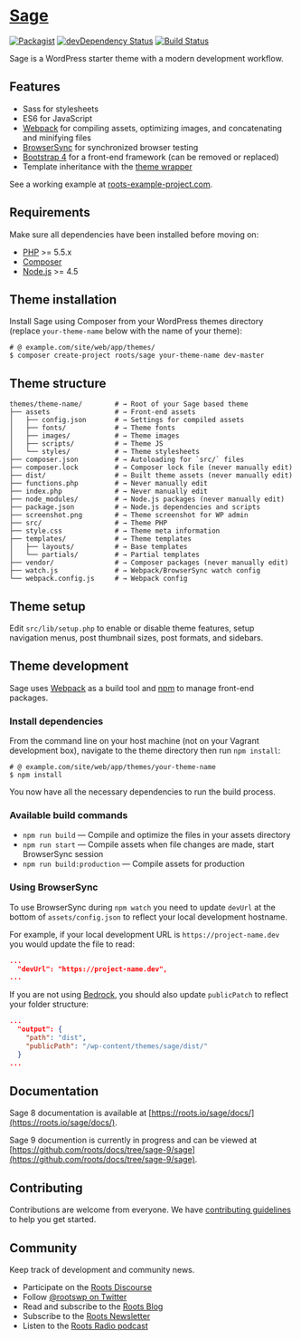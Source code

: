 # [Sage](https://roots.io/sage/)
[![Packagist](https://img.shields.io/packagist/vpre/roots/sage.svg?style=flat-square)](https://packagist.org/packages/roots/sage)
[![devDependency Status](https://img.shields.io/david/dev/roots/sage.svg?style=flat-square)](https://david-dm.org/roots/sage#info=devDependencies)
[![Build Status](https://img.shields.io/travis/roots/sage.svg?style=flat-square)](https://travis-ci.org/roots/sage)

Sage is a WordPress starter theme with a modern development workflow.

## Features

* Sass for stylesheets
* ES6 for JavaScript
* [Webpack](https://webpack.github.io/) for compiling assets, optimizing images, and concatenating and minifying files
* [BrowserSync](http://www.browsersync.io/) for synchronized browser testing
* [Bootstrap 4](http://getbootstrap.com/) for a front-end framework (can be removed or replaced)
* Template inheritance with the [theme wrapper](https://roots.io/sage/docs/theme-wrapper/)

See a working example at [roots-example-project.com](https://roots-example-project.com/).

## Requirements

Make sure all dependencies have been installed before moving on:

* [PHP](http://php.net/manual/en/install.php) >= 5.5.x
* [Composer](https://getcomposer.org/download/)
* [Node.js](http://nodejs.org/) >= 4.5

## Theme installation

Install Sage using Composer from your WordPress themes directory (replace `your-theme-name` below with the name of your theme):

```shell
# @ example.com/site/web/app/themes/
$ composer create-project roots/sage your-theme-name dev-master
```

## Theme structure

```shell
themes/theme-name/        # → Root of your Sage based theme
├── assets                # → Front-end assets
│   ├── config.json       # → Settings for compiled assets
│   ├── fonts/            # → Theme fonts
│   ├── images/           # → Theme images
│   ├── scripts/          # → Theme JS
│   └── styles/           # → Theme stylesheets
├── composer.json         # → Autoloading for `src/` files
├── composer.lock         # → Composer lock file (never manually edit)
├── dist/                 # → Built theme assets (never manually edit)
├── functions.php         # → Never manually edit
├── index.php             # → Never manually edit
├── node_modules/         # → Node.js packages (never manually edit)
├── package.json          # → Node.js dependencies and scripts
├── screenshot.png        # → Theme screenshot for WP admin
├── src/                  # → Theme PHP
├── style.css             # → Theme meta information
├── templates/            # → Theme templates
│   ├── layouts/          # → Base templates
│   └── partials/         # → Partial templates
├── vendor/               # → Composer packages (never manually edit)
├── watch.js              # → Webpack/BrowserSync watch config
└── webpack.config.js     # → Webpack config
```

## Theme setup

Edit `src/lib/setup.php` to enable or disable theme features, setup navigation menus, post thumbnail sizes, post formats, and sidebars.

## Theme development

Sage uses [Webpack](https://webpack.github.io/) as a build tool and [npm](https://www.npmjs.com/) to manage front-end packages.

### Install dependencies

From the command line on your host machine (not on your Vagrant development box), navigate to the theme directory then run `npm install`:

```shell
# @ example.com/site/web/app/themes/your-theme-name
$ npm install
```

You now have all the necessary dependencies to run the build process.

### Available build commands

* `npm run build` — Compile and optimize the files in your assets directory
* `npm run start` — Compile assets when file changes are made, start BrowserSync session
* `npm run build:production` — Compile assets for production

### Using BrowserSync

To use BrowserSync during `npm watch` you need to update `devUrl` at the bottom of `assets/config.json` to reflect your local development hostname.

For example, if your local development URL is `https://project-name.dev` you would update the file to read:
```json
...
  "devUrl": "https://project-name.dev",
...
```

If you are not using [Bedrock](https://roots.io/bedrock/), you should also update `publicPatch` to reflect your folder structure:

```json
...
  "output": {
    "path": "dist",
    "publicPath": "/wp-content/themes/sage/dist/"
  }
...
```

## Documentation

Sage 8 documentation is available at [https://roots.io/sage/docs/](https://roots.io/sage/docs/).

Sage 9 documention is currently in progress and can be viewed at [https://github.com/roots/docs/tree/sage-9/sage](https://github.com/roots/docs/tree/sage-9/sage).

## Contributing

Contributions are welcome from everyone. We have [contributing guidelines](https://github.com/roots/guidelines/blob/master/CONTRIBUTING.md) to help you get started.

## Community

Keep track of development and community news.

* Participate on the [Roots Discourse](https://discourse.roots.io/)
* Follow [@rootswp on Twitter](https://twitter.com/rootswp)
* Read and subscribe to the [Roots Blog](https://roots.io/blog/)
* Subscribe to the [Roots Newsletter](https://roots.io/subscribe/)
* Listen to the [Roots Radio podcast](https://roots.io/podcast/)
